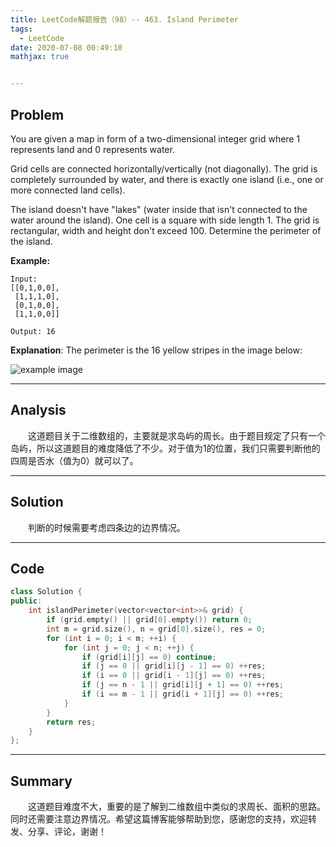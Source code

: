 ```yaml
---
title: LeetCode解题报告（98）-- 463. Island Perimeter
tags:
  - LeetCode
date: 2020-07-08 00:49:10
mathjax: true


---
```


## Problem

You are given a map in form of a two-dimensional integer grid where 1 represents land and 0 represents water.

Grid cells are connected horizontally/vertically (not diagonally). The grid is completely surrounded by water, and there is exactly one island (i.e., one or more connected land cells).

The island doesn't have "lakes" (water inside that isn't connected to the water around the island). One cell is a square with side length 1. The grid is rectangular, width and height don't exceed 100. Determine the perimeter of the island.

<!-- more -->

**Example:**

```
Input:
[[0,1,0,0],
 [1,1,1,0],
 [0,1,0,0],
 [1,1,0,0]]

Output: 16
```

**Explanation**: The perimeter is the 16 yellow stripes in the image below:

![example image](https://assets.leetcode.com/uploads/2018/10/12/island.png)

------

## Analysis

&emsp;&emsp;这道题目关于二维数组的，主要就是求岛屿的周长。由于题目规定了只有一个岛屿，所以这道题目的难度降低了不少。对于值为1的位置，我们只需要判断他的四周是否水（值为0）就可以了。

------

## Solution

&emsp;&emsp;判断的时候需要考虑四条边的边界情况。

------

## Code

```c++
class Solution {
public:
    int islandPerimeter(vector<vector<int>>& grid) {
        if (grid.empty() || grid[0].empty()) return 0;
        int m = grid.size(), n = grid[0].size(), res = 0;
        for (int i = 0; i < m; ++i) {
            for (int j = 0; j < n; ++j) {
                if (grid[i][j] == 0) continue;
                if (j == 0 || grid[i][j - 1] == 0) ++res;
                if (i == 0 || grid[i - 1][j] == 0) ++res;
                if (j == n - 1 || grid[i][j + 1] == 0) ++res;
                if (i == m - 1 || grid[i + 1][j] == 0) ++res;
            }
        }
        return res;
    }
};
```

------

## Summary

&emsp;&emsp;这道题目难度不大，重要的是了解到二维数组中类似的求周长、面积的思路。同时还需要注意边界情况。希望这篇博客能够帮助到您，感谢您的支持，欢迎转发、分享、评论，谢谢！
